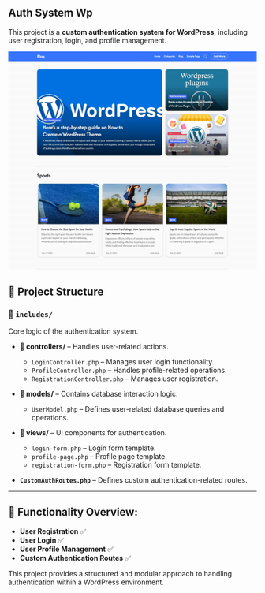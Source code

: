## Auth System Wp

This project is a **custom authentication system for WordPress**, including user registration, login, and profile management.

![Screenshot](https://github.com/DimaWide/06-pet-wp-blog-theme/blob/main/img/screencapture-dw-web-dev-online-1.jpg)

## 📂 Project Structure

### 📂 `includes/`
Core logic of the authentication system.

- **📂 controllers/** – Handles user-related actions.
  - `LoginController.php` – Manages user login functionality.  
  - `ProfileController.php` – Handles profile-related operations.  
  - `RegistrationController.php` – Manages user registration.  

- **📂 models/** – Contains database interaction logic.
  - `UserModel.php` – Defines user-related database queries and operations.

- **📂 views/** – UI components for authentication.
  - `login-form.php` – Login form template.  
  - `profile-page.php` – Profile page template.  
  - `registration-form.php` – Registration form template.  

- **`CustomAuthRoutes.php`** – Defines custom authentication-related routes.

---

## 🔧 Functionality Overview:

- **User Registration** ✅  
- **User Login** ✅  
- **User Profile Management** ✅  
- **Custom Authentication Routes** ✅  

This project provides a structured and modular approach to handling authentication within a WordPress environment.
